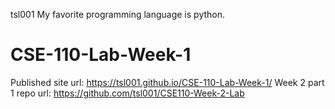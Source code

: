 tsl001
My favorite programming language is python.
# CSE-110-Lab-Week-1
Published site url: https://tsl001.github.io/CSE-110-Lab-Week-1/
Week 2 part 1 repo url: https://github.com/tsl001/CSE110-Week-2-Lab
